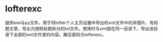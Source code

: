 # lofterexc
提供exe与py文件，用于将lofter个人主页设置中导出的xml文件中的非图片、有标题文章，导出为按照标题拆分的txt文件。使用时与xml放在同一目录下，导出该目录下全部的xml文件里的内容。解压密码为lofterexc。
